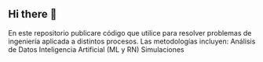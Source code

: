 ## Hi there 👋

<!--
**andresacam/andresacam** is a ✨ _special_ ✨ repository because its `README.md` (this file) appears on your GitHub profile.

Here are some ideas to get you started:

- 🔭 I’m currently working on ...
- 🌱 I’m currently learning ...
- 👯 I’m looking to collaborate on ...
- 🤔 I’m looking for help with ...
- 💬 Ask me about ...
- 📫 How to reach me: ...
- 😄 Pronouns: ...
- ⚡ Fun fact: ...
-->
En este repositorio publicare código que utilice para resolver problemas de ingeniería
aplicada a distintos procesos. Las metodologías incluyen: 
Análisis de Datos
Inteligencia Artificial (ML y RN) 
Simulaciones 
